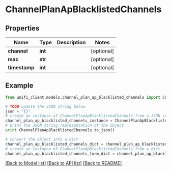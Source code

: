 # ChannelPlanApBlacklistedChannels


## Properties

Name | Type | Description | Notes
------------ | ------------- | ------------- | -------------
**channel** | **int** |  | [optional] 
**mac** | **str** |  | [optional] 
**timestamp** | **int** |  | [optional] 

## Example

```python
from unifi_client.models.channel_plan_ap_blacklisted_channels import ChannelPlanApBlacklistedChannels

# TODO update the JSON string below
json = "{}"
# create an instance of ChannelPlanApBlacklistedChannels from a JSON string
channel_plan_ap_blacklisted_channels_instance = ChannelPlanApBlacklistedChannels.from_json(json)
# print the JSON string representation of the object
print ChannelPlanApBlacklistedChannels.to_json()

# convert the object into a dict
channel_plan_ap_blacklisted_channels_dict = channel_plan_ap_blacklisted_channels_instance.to_dict()
# create an instance of ChannelPlanApBlacklistedChannels from a dict
channel_plan_ap_blacklisted_channels_form_dict = channel_plan_ap_blacklisted_channels.from_dict(channel_plan_ap_blacklisted_channels_dict)
```
[[Back to Model list]](../README.md#documentation-for-models) [[Back to API list]](../README.md#documentation-for-api-endpoints) [[Back to README]](../README.md)


